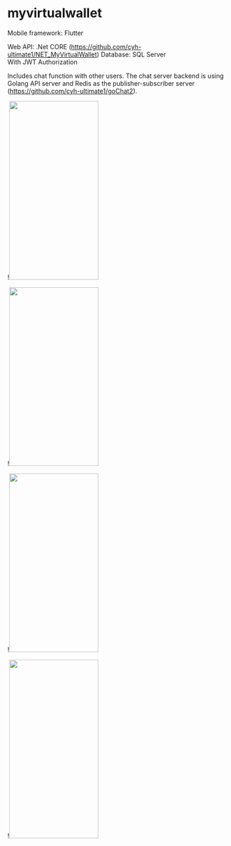 # myvirtualwallet

Mobile framework: Flutter

Web API: .Net CORE   (https://github.com/cyh-ultimate1/NET_MyVirtualWallet)
Database: SQL Server  
With JWT Authorization  

Includes chat function with other users. The chat server backend is using Golang API server and Redis as the publisher-subscriber server (https://github.com/cyh-ultimate1/goChat2).


!<img src="https://user-images.githubusercontent.com/35492868/136817678-5ace8d3e-c012-4ea8-91c0-aa90000884e4.png" width="200" height="400"/>

!<img src="https://user-images.githubusercontent.com/35492868/136818339-7d1826ec-f2e8-4eb6-8c8d-a929d609c777.png" width="200" height="400"/>

!<img src="https://user-images.githubusercontent.com/35492868/136818538-dbc56231-7c43-4167-9360-d69bc2a08b1c.png" width="200" height="400"/>

!<img src="https://user-images.githubusercontent.com/35492868/157267727-50834d5e-d8c0-4fc8-a61e-c0cdb8ead873.png" width="200" height="400"/>

